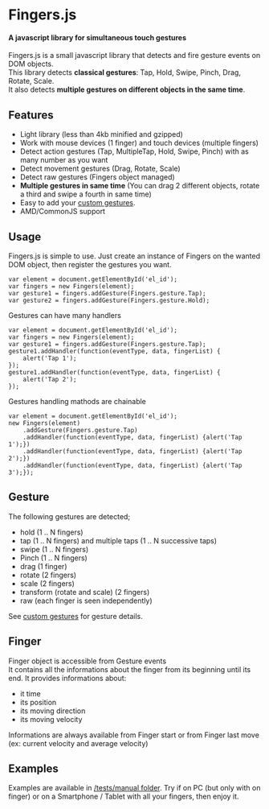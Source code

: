 # Fingers.js

#### A javascript library for simultaneous touch gestures
Fingers.js is a small javascript library that detects and fire gesture events on DOM objects.<br/>
This library detects __classical gestures__: Tap, Hold, Swipe, Pinch, Drag, Rotate, Scale.<br/>
It also detects __multiple gestures on different objects in the same time__.


## Features
- Light library (less than 4kb minified and gzipped)
- Work with mouse devices (1 finger) and touch devices (multiple fingers)
- Detect action gestures (Tap, MultipleTap, Hold, Swipe, Pinch) with as many number as you want
- Detect movement gestures (Drag, Rotate, Scale)
- Detect raw gestures (Fingers object managed)
- __Multiple gestures in same time__ (You can drag 2 different objects, rotate a third and swipe a fourth in same time)
- Easy to add your [custom gestures](/src/gestures/README.md).
- AMD/CommonJS support


## Usage
Fingers.js is simple to use. Just create an instance of Fingers on the wanted DOM object, then register the gestures you want.<br/>

    var element = document.getElementById('el_id');
    var fingers = new Fingers(element);
    var gesture1 = fingers.addGesture(Fingers.gesture.Tap);
    var gesture2 = fingers.addGesture(Fingers.gesture.Hold);

Gestures can have many handlers

    var element = document.getElementById('el_id');
    var fingers = new Fingers(element);
    var gesture1 = fingers.addGesture(Fingers.gesture.Tap);
    gesture1.addHandler(function(eventType, data, fingerList) {
        alert('Tap 1');
    });
    gesture1.addHandler(function(eventType, data, fingerList) {
        alert('Tap 2');
    });

Gestures handling mathods are chainable

    var element = document.getElementById('el_id');
    new Fingers(element)
        .addGesture(Fingers.gesture.Tap)
        .addHandler(function(eventType, data, fingerList) {alert('Tap 1');})
        .addHandler(function(eventType, data, fingerList) {alert('Tap 2');})
        .addHandler(function(eventType, data, fingerList) {alert('Tap 3');});

## Gesture
The following gestures are detected;

- hold (1 .. N fingers)
- tap (1 .. N fingers) and multiple taps (1 .. N successive taps)
- swipe (1 .. N fingers)
- Pinch (1 .. N fingers)
- drag (1 finger)
- rotate (2 fingers)
- scale (2 fingers)
- transform (rotate and scale) (2 fingers)
- raw (each finger is seen independently)

See [custom gestures](/src/gestures/README.md) for gesture details.

## Finger
Finger object is accessible from Gesture events<br/>
It contains all the informations about the finger from its beginning until its end.
It provides informations about:
- it time
- its position
- its moving direction
- its moving velocity

Informations are always available from Finger start or from Finger last move (ex: current velocity and average velocity)

## Examples
Examples are available in [/tests/manual folder](/tests/manual).
Try if on PC (but only with on finger) or on a Smartphone / Tablet with all your fingers, then enjoy it.